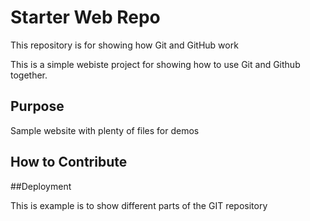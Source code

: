 # Starter Web Repo

This repository is for showing how Git and GitHub work

This is a simple webiste project for showing how
to use Git and Github together.
## Purpose

Sample website with plenty of files for demos

## How to Contribute

##Deployment

This is example is to show different parts of the GIT repository 
